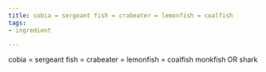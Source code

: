 ```yaml
---
title: cobia = sergeant fish = crabeater = lemonfish = coalfish
tags:
- ingredient

---
```

cobia = sergeant fish = crabeater = lemonfish = coalfish monkfish OR shark
